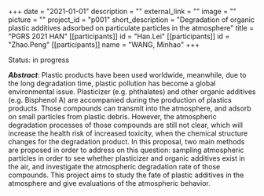 +++
date = "2021-01-01"
description = ""
external_link = ""
image = ""
picture = ""
project_id = "p001"
short_description = "Degradation of organic plastic additives adsorbed on particulate particles in the atmosphere"
title = "PGRS 2021 HAN"
[[participants]]
    id = "Han.Lei"
[[participants]]
    id = "Zhao.Peng"
[[participants]]
    name = "WANG, Minhao"
+++

Status: in progress

***Abstract***: Plastic products have been used worldwide, meanwhile, due to the long degradation time, plastic pollution has become a global environmental issue. Plasticizer (e.g. phthalates) and other organic additives (e.g. Bisphenol A) are accompanied during the production of plastics products. Those compounds can transmit into the atmosphere, and adsorb on small particles from plastic debris. However, the atmospheric degradation processes of those compounds are still not clear, which will increase the health risk of increased toxicity, when the chemical structure changes for the degradation product. In this proposal, two main methods are proposed in order to address on this question: sampling atmospheric particles in order to see whether plasticizer and organic additives exist in the air, and investigate the atmospheric degradation rate of those compounds. This project aims to study the fate of plastic additives in the atmosphere and give evaluations of the atmospheric behavior.